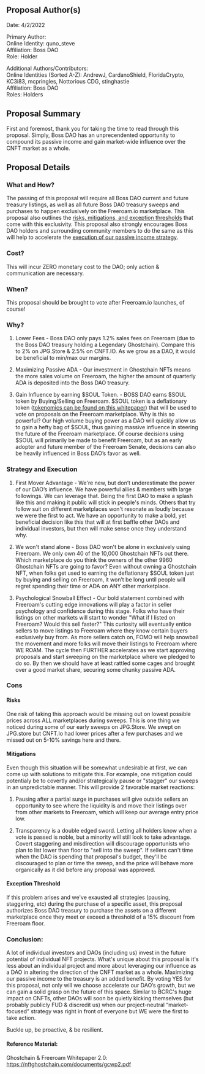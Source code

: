 ## Proposal Author(s)
Date: 4/2/2022

Primary Author: \
Online Identity: quno_steve \
Affiliation: Boss DAO \
Role: Holder

Additional Authors/Contributors: \
Online Identities (Sorted A-Z): AndrewJ, CardanoShield, FloridaCrypto, KC3i83, mcpringles, Nottorious CDG, stinghastie \
Affiliation: Boss DAO \
Roles: Holders

## Proposal Summary
First and foremost, thank you for taking the time to read through this proposal. Simply, Boss DAO has an unprecendented opportunity to compound its passive income and gain market-wide influence over the CNFT market as a whole.


## Proposal Details

### What and How? 

The passing of this proposal will require all Boss DAO current and future treasury listings, as well as all future Boss DAO treasury sweeps and purchases to happen exclusively on the Freeroam.io marketplace. This proposal also outlines the [risks, mitigations, and exception thresholds](#Cons) that come with this exclusivity. This proposal also strongly encourages Boss DAO holders and surrounding community members to do the same as this will help to accelerate the [execution of our passive income strategy](#Strategy-and-Execution). 


### Cost? 

This will incur ZERO monetary cost to the DAO; only action & communication are necessary. 


### When?

This proposal should be brought to vote after Freeroam.io launches, of course! 


### Why?

1) Lower Fees - Boss DAO only pays 1.2% sales fees on Freeroam (due to the Boss DAO treasury holding a Legendary Ghostchain). Compare this to 2% on JPG.Store & 2.5% on CNFT.IO. As we grow as a DAO, it would be beneficial to min/max our margins.


2) Maximizing Passive ADA - Our investment in Ghostchain NFTs means the more sales volume on Freeroam, the higher the amount of quarterly ADA is deposited into the Boss DAO treasury.


3) Gain Influence by earning $SOUL Token. - BOSS DAO earns $SOUL token by Buying/Selling on Freeroam. $SOUL token is a deflationary token ([tokenomics can be found on this whitepaper](#Reference-Material)) that will be used to vote on proposals on the Freeroam marketplace. Why is this so powerful? Our high volume buying power as a DAO will quickly allow us to gain a hefty bag of $SOUL, thus gaining massive influence in steering the future of the Freeroam marketplace. Of course decisions using $SOUL will primarily be made to benefit Freeroam, but as an early adopter and future member of the Freeroam Senate, decisions can also be heavily influenced in Boss DAO’s favor as well. 


### Strategy and Execution

1) First Mover Advantage - We're new, but don’t underestimate the power of our DAO’s influence. We have powerful allies & members with large followings. We can leverage that. Being the first DAO to make a splash like this and making it public will stick in people's minds. Others that try follow suit on different marketplaces won't resonate as loudly because we were the first to act. We have an opportunity to make a bold, yet beneficial decision like this that will at first baffle other DAOs and individual investors, but then will make sense once they understand why.

2) We won't stand alone - Boss DAO won't be alone in exclusively using Freeroam. We only own 40 of the 10,000 Ghostchain NFTs out there. Which marketplace do you think the owners of the other 9960 Ghostchain NFTs are going to favor? Even without owning a Ghostchain NFT, when folks get used to earning the deflationary $SOUL token just by buying and selling on Freeroam, it won’t be long until people will regret spending their time or ADA on ANY other marketplace.

3) Psychological Snowball Effect -  Our bold statement combined with Freeroam's cutting edge innovations will play a factor in seller psychology and confidence during this stage. Folks who have their listings on other markets will start to wonder "What if I listed on Freeroam? Would this sell faster?" This curiosity will eventually entice sellers to move listings to Freeroam where they know certain buyers exclusively buy from. As more sellers catch on, FOMO will help snowball the movement and more folks will move their listings to Freeroam where WE ROAM. The cycle then FURTHER accelerates as we start approving proposals and start sweeping on the marketplace where we pledged to do so. By then we should have at least rattled some cages and brought over a good market share, securing some chunky passive ADA. 



### Cons

#### Risks
One risk of taking this approach would be missing out on lowest possible prices across ALL marketplaces during sweeps. This is one thing we noticed during some of our early sweeps on JPG.Store. We swept on JPG.store but CNFT.Io had lower prices after a few purchases and we missed out on 5-10% savings here and there.

#### Mitigations
Even though this situation will be somewhat undesirable at first, we can come up with solutions to mitigate this. For example, one mitigation could potentialy be to  covertly and/or strategically pause or "stagger" our sweeps in an unpredictable manner. This will provide 2 favorable market reactions: 

1) Pausing after a partial surge in purchases will give outside sellers an opportunity to see where the liquidity is and move their listings over from other markets to Freeroam, which will keep our average entry price low.

2) Transparency is a double edged sword. Letting all holders know when a vote is passed is noble, but a minority will still look to take advantage. Covert staggering and misdirection will discourage opportunists who plan to list lower than floor to "sell into the sweep". If sellers can't time when the DAO is spending that proposal's budget, they'll be discouraged to plan or time the sweep, and the price will behave more organically as it did before any proposal was approved.

#### Exception Threshold
If this problem arises and we've exausted all strategies (pausing, staggering, etc) during the purchase of a specific asset, this proposal authorizes Boss DAO treasury to purchase the assets on a different marketplace once they meet or exceed a threshold of a 15% discount from Freeroam floor.


### Conclusion:

A lot of individual investors and DAOs (including us) invest in the future potential of individual NFT projects. What's unique about this proposal is it's less about an individual project and more about leveraging our influence as a DAO in altering the direction of the CNFT market as a whole. Maximizing our passive income to the treasury is an added benefit. By voting YES for this proposal, not only will we choose accelerate our DAO’s growth, but we can gain a solid grasp on the future of this space. Similar to BCRC's huge impact on CNFTs, other DAOs will soon be quietly kicking themselves (but probably publicly FUD & discredit us) when our project-neutral “market-focused” strategy was right in front of everyone but WE were the first to take action. 

Buckle up, be proactive, & be resilient.


#### Reference Material:

Ghostchain & Freeroam Whitepaper 2.0:
https://nftghostchain.com/documents/gcwp2.pdf

